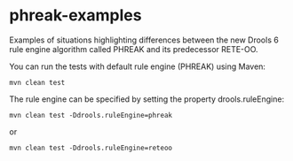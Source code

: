 phreak-examples
===============

Examples of situations highlighting differences between the new Drools 6 rule engine algorithm called PHREAK and its predecessor RETE-OO.

You can run the tests with default rule engine (PHREAK) using Maven:

    mvn clean test


The rule engine can be specified by setting the property drools.ruleEngine:

    mvn clean test -Ddrools.ruleEngine=phreak

or

    mvn clean test -Ddrools.ruleEngine=reteoo

